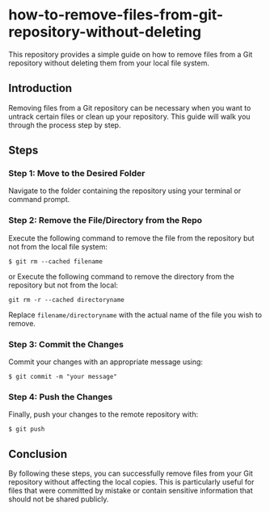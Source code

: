 # how-to-remove-files-from-git-repository-without-deleting

This repository provides a simple guide on how to remove files from a Git repository without deleting them from your local file system.

## Introduction

Removing files from a Git repository can be necessary when you want to untrack certain files or clean up your repository. This guide will walk you through the process step by step.

## Steps

### Step 1: Move to the Desired Folder

Navigate to the folder containing the repository using your terminal or command prompt.

### Step 2: Remove the File/Directory from the Repo

Execute the following command to remove the file from the repository but not from the local file system:

```
$ git rm --cached filename
```
or Execute the following command to remove the directory from the repository but not from the local:
```
git rm -r --cached directoryname

```
Replace `filename/directoryname` with the actual name of the file you wish to remove.

### Step 3: Commit the Changes

Commit your changes with an appropriate message using:

```
$ git commit -m "your message"
```

### Step 4: Push the Changes

Finally, push your changes to the remote repository with:

```
$ git push
```

## Conclusion

By following these steps, you can successfully remove files from your Git repository without affecting the local copies. This is particularly useful for files that were committed by mistake or contain sensitive information that should not be shared publicly.

